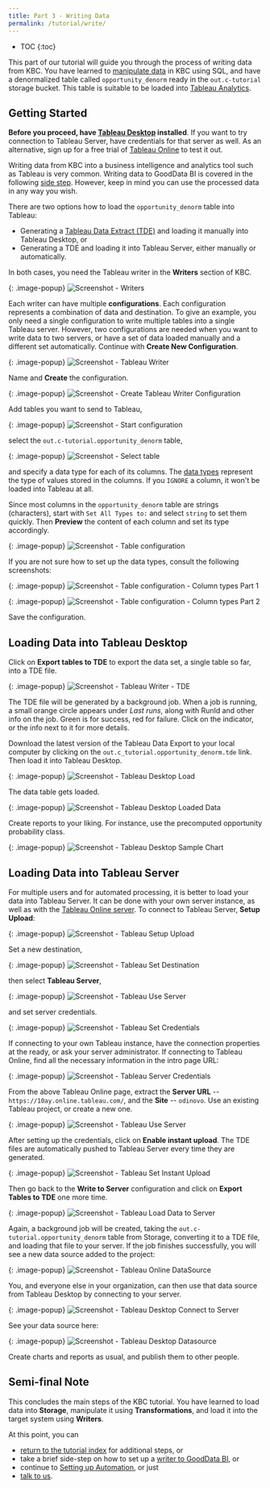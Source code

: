 ```yaml
---
title: Part 3 - Writing Data
permalink: /tutorial/write/
---
```


* TOC
{:toc}

This part of our tutorial will guide you through the process of writing data from KBC. 
You have learned to [manipulate data](/tutorial/manipulate/) in KBC using SQL, 
and have a denormalized table called `opportunity_denorm` ready in the `out.c-tutorial` storage bucket. 
This table is suitable to be loaded into [Tableau Analytics](http://www.tableau.com/). 

## Getting Started

**Before you proceed, have [Tableau Desktop](http://www.tableau.com/products/desktop) installed**.
If you want to try connection to Tableau Server, have credentials for that server as well. 
As an alternative, sign up for a free trial of [Tableau Online](http://www.tableau.com/products/cloud-bi) to test it out.

Writing data from KBC into a business intelligence and analytics tool such as Tableau is very common. 
Writing data to GoodData BI is covered in the following [side step](/tutorial/write/gooddata/). 
However, keep in mind you can use the processed data in any way you wish.   

There are two options how to load the `opportunity_denorm` table into Tableau:

- Generating a [Tableau Data Extract (TDE)](http://www.tableau.com/about/blog/2014/7/understanding-tableau-data-extracts-part1) 
and loading it manually into Tableau Desktop, or
- Generating a TDE and loading it into Tableau Server, either manually or automatically.

In both cases, you need the Tableau writer in the **Writers** section of KBC. 

{: .image-popup}
![Screenshot - Writers](/tutorial/write/writers-intro.png)

Each writer can have multiple **configurations**. Each configuration represents a combination of data and destination. 
To give an example, you only need a single configuration to write multiple tables into a single Tableau server. 
However, two configurations are needed when you want to write data to two servers, or 
have a set of data loaded manually and a different set automatically. 
Continue with **Create New Configuration**.

{: .image-popup}
![Screenshot - Tableau Writer](/tutorial/write/tableau-intro.png)

Name and **Create** the configuration.

{: .image-popup}
![Screenshot - Create Tableau Writer Configuration](/tutorial/write/tableau-create-config.png)

Add tables you want to send to Tableau,

{: .image-popup}
![Screenshot - Start configuration](/tutorial/write/tableau-config.png)

select the `out.c-tutorial.opportunity_denorm` table,

{: .image-popup}
![Screenshot - Select table](/tutorial/write/tableau-select-table.png)

and specify a data type for each of its columns. 
The [data types](https://onlinehelp.tableau.com/current/pro/online/mac/en-us/datafields_typesandroles_datatypes.html)
represent the type of values stored in the columns. If you `IGNORE` a column, it won't be loaded
into Tableau at all.

Since most columns in the `opportunity_denorm` table are strings (characters), start 
with `Set All Types to:` and select `string` to set them quickly. 
Then **Preview** the content of each column and set its type accordingly.

{: .image-popup}
![Screenshot - Table configuration](/tutorial/write/tableau-table-config-1.png)

If you are not sure how to set up the data types, consult the following screenshots:
 
{: .image-popup}
![Screenshot - Table configuration - Column types Part 1](/tutorial/write/tableau-table-config-2.png)

{: .image-popup}
![Screenshot - Table configuration - Column types Part 2](/tutorial/write/tableau-table-config-3.png)

Save the configuration.

## Loading Data into Tableau Desktop 

Click on **Export tables to TDE** to export the data set, a single table so far, into a TDE file.

{: .image-popup}
![Screenshot - Tableau Writer - TDE](/tutorial/write/tableau-intro-2.png)

The TDE file will be generated by a background job. When a job is running, a small orange circle appears
under *Last runs*, along with RunId and other info on the job. Green is for success, red for failure. 
Click on the indicator, or the info next to it for more details.

Download the latest version of the Tableau Data Export to your local computer 
by clicking on the `out.c_tutorial.opportunity_denorm.tde` link. Then load it into Tableau Desktop.

{: .image-popup}
![Screenshot - Tableau Desktop Load](/tutorial/write/tableau-desktop-intro.png)

The data table gets loaded.

{: .image-popup}
![Screenshot - Tableau Desktop Loaded Data](/tutorial/write/tableau-desktop-data.png)

Create reports to your liking. For instance, use the precomputed opportunity probability class.

{: .image-popup}
![Screenshot - Tableau Desktop Sample Chart](/tutorial/write/tableau-desktop-sample.png)

## Loading Data into Tableau Server

For multiple users and for automated processing, it is better to load your data into Tableau Server.
It can be done with your own server instance, as well as with the [Tableau Online server](http://www.tableau.com/products/cloud-bi). 
To connect to Tableau Server, **Setup Upload**:

{: .image-popup}
![Screenshot - Tableau Setup Upload](/tutorial/write/tableau-intro-3.png)

Set a new destination, 

{: .image-popup}
![Screenshot - Tableau Set Destination](/tutorial/write/tableau-destination.png)

then select **Tableau Server**,

{: .image-popup}
![Screenshot - Tableau Use Server](/tutorial/write/tableau-destination-server.png)

and set server credentials.

{: .image-popup}
![Screenshot - Tableau Set Credentials](/tutorial/write/tableau-destination-intro.png)

If connecting to your own Tableau instance, have the connection properties at the ready, or
ask your server administrator. If connecting to Tableau Online, find all the necessary 
information in the intro page URL:

{: .image-popup}
![Screenshot - Tableau Server Credentials](/tutorial/write/tableau-online-intro.png)

From the above Tableau Online page, extract the **Server URL** -- `https://10ay.online.tableau.com/`,
and the **Site** -- `odinovo`. Use an existing Tableau project, or create a new one.   

{: .image-popup}
![Screenshot - Tableau Use Server](/tutorial/write/tableau-credentials.png)

After setting up the credentials, click on **Enable instant upload**. The TDE files are automatically
pushed to Tableau Server every time they are generated. 

{: .image-popup}
![Screenshot - Tableau Set Instant Upload](/tutorial/write/tableau-destination-final.png)

Then go back to the **Write to Server** configuration and click on **Export Tables to TDE** one more time.
 
{: .image-popup}
![Screenshot - Tableau Load Data to Server](/tutorial/write/tableau-intro-4.png)

Again, a background job will be created, taking the `out.c-tutorial.opportunity_denorm` table from Storage,
converting it to a TDE file, and loading that file to your server. If the job finishes successfully, 
you will see a new data source added to the project:
 
{: .image-popup}
![Screenshot - Tableau Online DataSource](/tutorial/write/tableau-online-datasource.png)

You, and everyone else in your organization, can then use that data source from Tableau 
Desktop by connecting to your server.

{: .image-popup}
![Screenshot - Tableau Desktop Connect to Server](/tutorial/write/tableau-desktop-server.png)

See your data source here:

{: .image-popup}
![Screenshot - Tableau Desktop Datasource](/tutorial/write/tableau-desktop-datasource.png)

Create charts and reports as usual, and publish them to other people. 

## Semi-final Note
This concludes the main steps of the KBC tutorial. You have learned to load data into **Storage**, 
manipulate it using **Transformations**, and load it into the target system using **Writers**. 

At this point, you can

- [return to the tutorial index](/tutorial/) for additional steps, or 
- take a brief side-step on how to set up a [writer to GoodData BI](/tutorial/write/gooddata/), or
- continue to [Setting up Automation](/tutorial/automate/), or just
- [talk to us](/).
